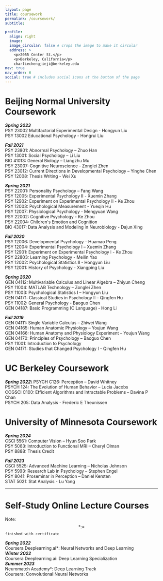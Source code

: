 ```yaml
---
layout: page
title: coursework
permalink: /coursework/
subtitle:

profile:
  align: right
  image: 
  image_circular: false # crops the image to make it circular
  address: >
    <p>2055 Center St.</p>
    <p>Berkeley, California</p>
    charliechengjieji@berkeley.edu
nav: true
nav_order: 6
social: true # includes social icons at the bottom of the page
---
```


# Beijing Normal University Coursework
**_Spring 2023_**\
PSY 23002 Multifactorial Experimental Design - Hongyun Liu\
PSY 13002 Educational Psychology - Hongrui Liu

**_Fall 2021_**\
PSY 23801: Abnormal Psychology – Zhuo Han\
PSY 13001: Social Psychology – Li Liu\
BIO 41013: General Biology – Liangzhu Mu\
PSY 23007: Cognitive Neuroscience - Zonglei Zhen\
PSY 23012: Current Directions in Developmental Psychology – Yinghe Chen\
PSY 12008: Thesis Writing - Wei Xu 

**_Spring 2021_**\
PSY 22001: Personality Psychology – Fang Wang\
PSY 12005: Experimental Psychology Ⅱ - Xuemin Zhang\
PSY 12902: Experiment on Experimental Psychology Ⅱ - Ke Zhou\
PSY 12003: Psychological Measurement - Yueqin Hu\
PSY 12007: Physiological Psychology - Mengyuan Wang\
PSY 22002: Cognitive Psychology - Ke Zhou\
PSY 22004: Children's Emotion and Cognition\
BIO 43017: Data Analysis and Modeling in Neurobiology - Dajun Xing

**_Fall 2020_**\
PSY 12006: Developmental Psychology – Huamao Peng\
PSY 12004: Experimental Psychology Ⅰ – Xuemin Zhang\
PSY 12901: Experiment on Experimental Psychology Ⅰ - Ke Zhou\
PSY 22803: Learning Psychology - Meilin Yao\
PSY 12002: Psychological Statistics Ⅱ - Hongyun Liu\
PSY 12001: History of Psychology - Xiangping Liu

**_Spring 2020_**\
GEN 04112: Multivariable Calculus and Linear Algebra – Zhiyun Cheng\
PSY 11004: MATLAB Technology – Zonglei Zhen\
PSY 11003: Psychological Statistics I – Hongyun Liu\
GEN 04171: Classical Studies in Psychology Ⅱ – Qingfen Hu\
PSY 11002: General Psychology - Baoguo Chen\
GEN 04187: Basic Programming (C Language) - Hong Li

**_Fall 2019_**\
GEN 04111: Single Variable Calculus – Zhiwei Wang\
GEN 04165: Human Anatomic Physiology – Youjun Wang\
GEN 04166: Human Anatomy and Physiology Experiment – Youjun Wang\
GEN 04170: Principles of Psychology – Baoguo Chen\
PSY 11001: Introduction to Psychology\
GEN 04171: Studies that Changed Psychology I - Qingfen Hu



# UC Berkeley Coursework
**_Spring 2022_**\ 
PSYCH C126: Perception – David Whitney\
PSYCH 124: The Evolution of Human Behavior – Lucia Jacobs\
COGSCI C100: Efficient Algorithms and Intractable Problems – Davina P Chan\
PSYCH 205: Data Analysis - Frederic E Theunissen


# University of Minnesota Coursework
**_Spring 2024_**\
CSCI 5561: Computer Vision – Hyun Soo Park\
PSY 5063: Introduction to Functional MRI – Cheryl Olman\
PSY 8888: Thesis Credit 

**_Fall 2023_**\
CSCI 5525: Advanced Machine Learning – Nicholas Johnson\
PSY 5993: Research Lab in Psychology – Stephen Engel\
PSY 8041: Proseminar in Perception – Daniel Kersten\
STAT 5021: Stat Analysis - Lu Yang

---

# Self-Study Online Lecture Courses

Note: $$*:=$$ `finished with certificate`
<!-- > $$* *:= $$ `referenced a snippet of the material` -->

**_Spring 2022_**\
Coursera Deeplearning.ai\*: Neural Networks and Deep Learning\
**_Winter 2022_**\
Coursera Deeplearning.ai: Deep Learning Specialization\
**_Summer 2023_**\
Neuromatch Academy\*: Deep Learning Track\
Coursera: Convolutional Neural Networks

